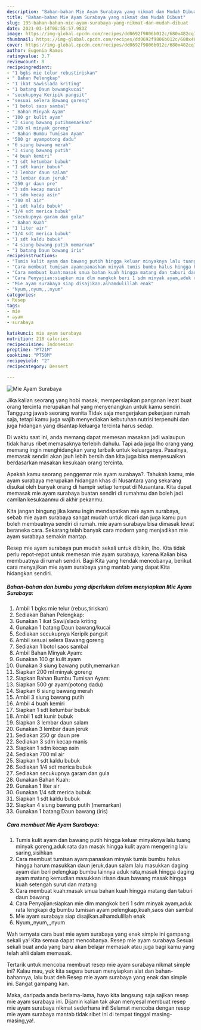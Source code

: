 ```yaml
---
description: "Bahan-bahan Mie Ayam Surabaya yang nikmat dan Mudah Dibuat"
title: "Bahan-bahan Mie Ayam Surabaya yang nikmat dan Mudah Dibuat"
slug: 195-bahan-bahan-mie-ayam-surabaya-yang-nikmat-dan-mudah-dibuat
date: 2021-03-14T08:55:57.983Z
image: https://img-global.cpcdn.com/recipes/dd0692f9806b012c/680x482cq70/mie-ayam-surabaya-foto-resep-utama.jpg
thumbnail: https://img-global.cpcdn.com/recipes/dd0692f9806b012c/680x482cq70/mie-ayam-surabaya-foto-resep-utama.jpg
cover: https://img-global.cpcdn.com/recipes/dd0692f9806b012c/680x482cq70/mie-ayam-surabaya-foto-resep-utama.jpg
author: Eugenia Ramos
ratingvalue: 3.7
reviewcount: 8
recipeingredient:
- "1 bgks mie telur rebustiriskan"
- " Bahan Pelengkap"
- "1 ikat Sawislada kriting"
- "1 batang Daun bawangkucai"
- "secukupnya Keripik pangsit"
- "sesuai selera Bawang goreng"
- "1 botol saos sambal"
- " Bahan Minyak Ayam"
- "100 gr kulit ayam"
- "3 siung bawang putihmemarkan"
- "200 ml minyak goreng"
- " Bahan Bumbu Tumisan Ayam"
- "500 gr ayampotong dadu"
- "6 siung bawang merah"
- "3 siung bawang putih"
- "4 buah kemiri"
- "1 sdt ketumbar bubuk"
- "1 sdt kunir bubuk"
- "3 lembar daun salam"
- "3 lembar daun jeruk"
- "250 gr daun pre"
- "3 sdm kecap manis"
- "1 sdm kecap asin"
- "700 ml air"
- "1 sdt kaldu bubuk"
- "1/4 sdt merica bubuk"
- "secukupnya garam dan gula"
- " Bahan Kuah"
- "1 liter air"
- "1/4 sdt merica bubuk"
- "1 sdt kaldu bubuk"
- "4 siung bawang putih memarkan"
- "1 batang Daun bawang iris"
recipeinstructions:
- "Tumis kulit ayam dan bawang putih hingga keluar minyaknya lalu tuang minyak goreng,aduk rata dan masak hingga kulit ayam mengering lalu saring,sisihkan"
- "Cara membuat tumisan ayam:panaskan minyak tumis bumbu halus hingga harum masukkan daun jeruk,daun salam lalu masukkan daging ayam dan beri pelengkap bumbu lainnya aduk rata,masak hingga daging ayam matang kemudian masukkan irisan daun bawang masak hingga kuah setengah surut dan matang"
- "Cara membuat kuah:masak smua bahan kuah hingga matang dan taburi daun bawang"
- "Cara Penyajian:siapkan mie dlm mangkok beri 1 sdm minyak ayam,aduk rata lengkapi dg bumbu tumisan ayam pelengkap,kuah,saos dan sambal"
- "Mie ayam surabaya siap disajikan.alhamdulillah enak"
- "Nyum,,nyum,,,nyum"
categories:
- Resep
tags:
- mie
- ayam
- surabaya

katakunci: mie ayam surabaya 
nutrition: 218 calories
recipecuisine: Indonesian
preptime: "PT21M"
cooktime: "PT50M"
recipeyield: "2"
recipecategory: Dessert

---
```



![Mie Ayam Surabaya](https://img-global.cpcdn.com/recipes/dd0692f9806b012c/680x482cq70/mie-ayam-surabaya-foto-resep-utama.jpg)

Jika kalian seorang yang hobi masak, mempersiapkan panganan lezat buat orang tercinta merupakan hal yang menyenangkan untuk kamu sendiri. Tanggung jawab seorang  wanita Tidak saja mengerjakan pekerjaan rumah saja, tetapi kamu juga wajib menyediakan kebutuhan nutrisi terpenuhi dan juga hidangan yang disantap keluarga tercinta harus sedap.

Di waktu  saat ini, anda memang dapat memesan masakan jadi walaupun tidak harus ribet memasaknya terlebih dahulu. Tapi ada juga lho orang yang memang ingin menghidangkan yang terbaik untuk keluarganya. Pasalnya, memasak sendiri akan jauh lebih bersih dan kita juga bisa menyesuaikan berdasarkan masakan kesukaan orang tercinta. 



Apakah kamu seorang penggemar mie ayam surabaya?. Tahukah kamu, mie ayam surabaya merupakan hidangan khas di Nusantara yang sekarang disukai oleh banyak orang di hampir setiap tempat di Nusantara. Kita dapat memasak mie ayam surabaya buatan sendiri di rumahmu dan boleh jadi camilan kesukaanmu di akhir pekanmu.

Kita jangan bingung jika kamu ingin mendapatkan mie ayam surabaya, sebab mie ayam surabaya sangat mudah untuk dicari dan juga kamu pun boleh membuatnya sendiri di rumah. mie ayam surabaya bisa dimasak lewat beraneka cara. Sekarang telah banyak cara modern yang menjadikan mie ayam surabaya semakin mantap.

Resep mie ayam surabaya pun mudah sekali untuk dibikin, lho. Kita tidak perlu repot-repot untuk memesan mie ayam surabaya, karena Kalian bisa membuatnya di rumah sendiri. Bagi Kita yang hendak mencobanya, berikut cara menyajikan mie ayam surabaya yang mantab yang dapat Kita hidangkan sendiri.

<!--inarticleads1-->

##### Bahan-bahan dan bumbu yang diperlukan dalam menyiapkan Mie Ayam Surabaya:

1. Ambil 1 bgks mie telur (rebus,tiriskan)
1. Sediakan  Bahan Pelengkap:
1. Gunakan 1 ikat Sawi/slada kriting
1. Gunakan 1 batang Daun bawang/kucai
1. Sediakan secukupnya Keripik pangsit
1. Ambil sesuai selera Bawang goreng
1. Sediakan 1 botol saos sambal
1. Ambil  Bahan Minyak Ayam:
1. Gunakan 100 gr kulit ayam
1. Gunakan 3 siung bawang putih,memarkan
1. Siapkan 200 ml minyak goreng
1. Siapkan  Bahan Bumbu Tumisan Ayam:
1. Siapkan 500 gr ayam(potong dadu)
1. Siapkan 6 siung bawang merah
1. Ambil 3 siung bawang putih
1. Ambil 4 buah kemiri
1. Siapkan 1 sdt ketumbar bubuk
1. Ambil 1 sdt kunir bubuk
1. Siapkan 3 lembar daun salam
1. Gunakan 3 lembar daun jeruk
1. Sediakan 250 gr daun pre
1. Sediakan 3 sdm kecap manis
1. Siapkan 1 sdm kecap asin
1. Sediakan 700 ml air
1. Siapkan 1 sdt kaldu bubuk
1. Sediakan 1/4 sdt merica bubuk
1. Sediakan secukupnya garam dan gula
1. Gunakan  Bahan Kuah:
1. Gunakan 1 liter air
1. Gunakan 1/4 sdt merica bubuk
1. Siapkan 1 sdt kaldu bubuk
1. Siapkan 4 siung bawang putih (memarkan)
1. Gunakan 1 batang Daun bawang (iris)




<!--inarticleads2-->

##### Cara membuat Mie Ayam Surabaya:

1. Tumis kulit ayam dan bawang putih hingga keluar minyaknya lalu tuang minyak goreng,aduk rata dan masak hingga kulit ayam mengering lalu saring,sisihkan
1. Cara membuat tumisan ayam:panaskan minyak tumis bumbu halus hingga harum masukkan daun jeruk,daun salam lalu masukkan daging ayam dan beri pelengkap bumbu lainnya aduk rata,masak hingga daging ayam matang kemudian masukkan irisan daun bawang masak hingga kuah setengah surut dan matang
1. Cara membuat kuah:masak smua bahan kuah hingga matang dan taburi daun bawang
1. Cara Penyajian:siapkan mie dlm mangkok beri 1 sdm minyak ayam,aduk rata lengkapi dg bumbu tumisan ayam pelengkap,kuah,saos dan sambal
1. Mie ayam surabaya siap disajikan.alhamdulillah enak
1. Nyum,,nyum,,,nyum




Wah ternyata cara buat mie ayam surabaya yang enak simple ini gampang sekali ya! Kita semua dapat mencobanya. Resep mie ayam surabaya Sesuai sekali buat anda yang baru akan belajar memasak atau juga bagi kamu yang telah ahli dalam memasak.

Tertarik untuk mencoba membuat resep mie ayam surabaya nikmat simple ini? Kalau mau, yuk kita segera buruan menyiapkan alat dan bahan-bahannya, lalu buat deh Resep mie ayam surabaya yang enak dan simple ini. Sangat gampang kan. 

Maka, daripada anda berlama-lama, hayo kita langsung saja sajikan resep mie ayam surabaya ini. Dijamin kalian tak akan menyesal membuat resep mie ayam surabaya nikmat sederhana ini! Selamat mencoba dengan resep mie ayam surabaya mantab tidak ribet ini di tempat tinggal masing-masing,ya!.

